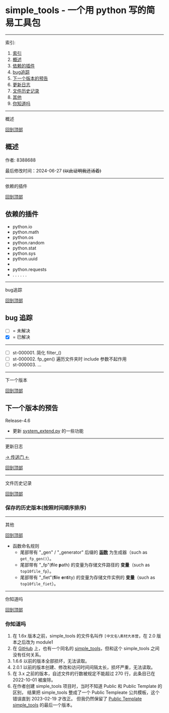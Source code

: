 # simple_tools - 一个用 python 写的简易工具包

-----
<a id="_menu">索引:</id>

1. [索引](#_menu)
2. [概述](#_summary)
3. [依赖的插件](#_depend_on)
4. [bug追踪](#_bug_report)
5. [下一个版本的预告](#_next_version)
6. [更新日志](#_changelog)
7. [文件历史记录](#_file_history)
8. [其他](#_others)
9. [你知道吗](#_do_you_know)

-----
<a id="_summary">概述</id>

[回到顶部](#_menu)

## 概述

作者: 8388688

最后修改时间：2024-06-27
~~(以此证明我还活着)~~

-----
<a id="_depend_on">依赖的插件</id>

[回到顶部](#_menu)

## 依赖的插件

* python.io
* python.math
* python.os
* python.random
* python.stat
* python.sys
* python.uuid
*
* python.requests
* . . . . . .

-----
<a id="_bug_report">bug追踪</id>

[回到顶部](#_menu)

## bug 追踪

- [ ] = 未解决
- [x] = 已解决

-----

- [ ] st-000001. 简化 filter_()
- [ ] st-000002. fp_gen() 遍历文件夹时 include 参数不起作用
- [ ] st-000003. ...

-----
<a id="_next_version">下一个版本</id>

[回到顶部](#_menu)

## 下一个版本的预告

Release-4.6

- 更新 [system_extend.py](system_extend.py) 的一些功能

-----
<a id="_changelog">更新日志</id>

[-> 传送门 <-](changelog.md)

[回到顶部](#_menu)

-----
<a id="_file_history">文件历史记录</id>

[回到顶部](#_menu)

### 保存的历史版本(按照时间顺序排序)

-----
<a id="_others">其他</id>

[回到顶部](#_menu)

- 函数命名规则
    - 尾部带有 "_gen" / "_generator" 后缀的 **[函数](https://zh.wikipedia.org/wiki/子程序)** 为生成器（such
      as `get_fp_gen()`）。
    - 尾部带有 "_fp"(**f**ile **p**ath) 的变量为存储文件路径的 **变量**（such as `top10file_fp`）。
    - 尾部带有 "_fiet"(**fi**le **e**n**t**ity) 的变量为存储文件实例的 **变量**（such as `top10file_fiet`）。

-----
<a id="_do_you_know">你知道吗</id>

[回到顶部](#_menu)

### 你知道吗

1. 在 1.6x 版本之前，simple_tools 的文件名叫作 `[中文名\素材大本营`，在 2.0 版本之后改为 module1
2. 在 [GitHub](https://github.com/) 上，也有一个同名的
   [simple_tools](https://www.github.com/afriemann/simple_tools.git)，但和这个 simple_tools 之间没有任何关系。
3. 1.6.6 以前的版本全部损坏，无法读取。
4. 2.0.1 以前的版本创建、修改和访问时间间隔太长，损坏严重，无法读取。
5. 在 3.x 之前的版本，自述文件的行数被规定不能超过 270 行，此条目已在 2022-10-01 被废除。
6. 在作者创建 simple_tools 项目时，当时不知道 Public 和 Public Template 的区别，
   结果把 simple_tools 整成了一个 Public Templeate 公共模板，这个错误直到 2023-02-19 才改正。
   但我仍然保留了 [Public Template simple_tools](https://github.com/8388688/simple_tools) 的最后一个版本。
